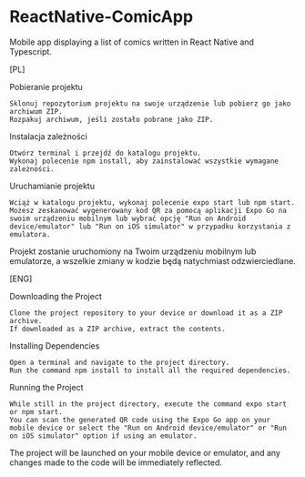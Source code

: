 # ReactNative-ComicApp
Mobile app displaying a list of comics written in React Native and Typescript.

[PL]

Pobieranie projektu

    Sklonuj repozytorium projektu na swoje urządzenie lub pobierz go jako archiwum ZIP.
    Rozpakuj archiwum, jeśli zostało pobrane jako ZIP.

Instalacja zależności

    Otwórz terminal i przejdź do katalogu projektu.
    Wykonaj polecenie npm install, aby zainstalować wszystkie wymagane zależności.

Uruchamianie projektu

    Wciąż w katalogu projektu, wykonaj polecenie expo start lub npm start.
    Możesz zeskanować wygenerowany kod QR za pomocą aplikacji Expo Go na swoim urządzeniu mobilnym lub wybrać opcję "Run on Android device/emulator" lub "Run on iOS simulator" w przypadku korzystania z emulatora.

Projekt zostanie uruchomiony na Twoim urządzeniu mobilnym lub emulatorze, a wszelkie zmiany w kodzie będą natychmiast odzwierciedlane.

[ENG]

Downloading the Project

    Clone the project repository to your device or download it as a ZIP archive.
    If downloaded as a ZIP archive, extract the contents.

Installing Dependencies

    Open a terminal and navigate to the project directory.
    Run the command npm install to install all the required dependencies.

Running the Project

    While still in the project directory, execute the command expo start or npm start.
    You can scan the generated QR code using the Expo Go app on your mobile device or select the "Run on Android device/emulator" or "Run on iOS simulator" option if using an emulator.

The project will be launched on your mobile device or emulator, and any changes made to the code will be immediately reflected.
